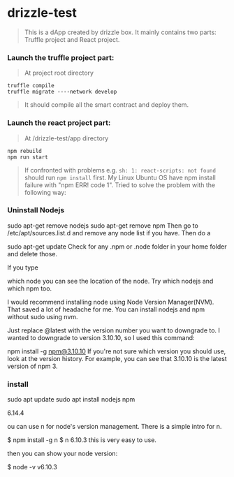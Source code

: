 # drizzle-test

> This is a dApp created by drizzle box. It mainly contains two parts: Truffle project and React project.

### Launch the truffle project part:
> At project root directory
```linux
truffle compile
truffle migrate ----network develop
```
> It should compile all the smart contract and deploy them.

### Launch the react project part:
> At /drizzle-test/app directory
```linux
npm rebuild
npm run start
```
> If confronted with problems e.g. `sh: 1: react-scripts: not found` should run `npm install` first. 
> My Linux Ubuntu OS have npm install failure with "npm ERR! code 1". Tried to solve the problem with the following way:







### Uninstall Nodejs

sudo apt-get remove nodejs
sudo apt-get remove npm
Then go to /etc/apt/sources.list.d and remove any node list if you have. Then do a

sudo apt-get update
Check for any .npm or .node folder in your home folder and delete those.

If you type

which node
you can see the location of the node. Try which nodejs and which npm too.

I would recommend installing node using Node Version Manager(NVM). That saved a lot of headache for me. You can install nodejs and npm without sudo using nvm.



Just replace @latest with the version number you want to downgrade to. I wanted to downgrade to version 3.10.10, so I used this command:

npm install -g npm@3.10.10
If you're not sure which version you should use, look at the version history. For example, you can see that 3.10.10 is the latest version of npm 3.

### install 

sudo apt update
sudo apt install nodejs npm


6.14.4


ou can use n for node's version management. There is a simple intro for n.

$ npm install -g n
$ n 6.10.3
this is very easy to use.

then you can show your node version:

$ node -v
v6.10.3
